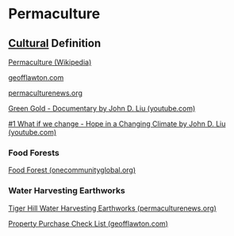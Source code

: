 # Permaculture

## [Cultural](./culture.md) Definition

<a href="https://en.wikipedia.org/wiki/Permaculture" target="_blank">Permaculture (Wikipedia)</a>

<a href="http://www.geofflawton.com/" target="_blank">geofflawton.com</a>

<a href="http://permaculturenews.org" target="_blank">permaculturenews.org</a>

<a href="https://www.youtube.com/watch?v=YBLZmwlPa8A" target="_blank">Green Gold - Documentary by John D. Liu (youtube.com)</a>

<a href="https://www.youtube.com/watch?v=6iJKiFSQLn4" target="_blank">#1 What if we change - Hope in a Changing Climate by John D. Liu (youtube.com)</a>

### Food Forests

<a href="http://www.onecommunityglobal.org/food-forest/" target="_blank">Food Forest (onecommunityglobal.org)</a>

### Water Harvesting Earthworks

<a href="http://permaculturenews.org/2014/10/17/tiger-hill-permaculture-phase-1-water-harvesting-earthworks/" target="_blank">Tiger Hill Water Harvesting Earthworks (permaculturenews.org)</a>

<a href="http://www.geofflawton.com/fe/33811-property-purchase-check-list" target="_blank">Property Purchase Check List (geofflawton.com)</a>
